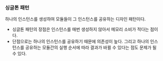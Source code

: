 ### 싱글톤 패턴 
하나의 인스턴스를 생성하여 모듈들이 그 인스턴스를 공유하는 디자인 패턴이다.<br>
- 싱글톤 패턴의 장점은 인스턴스를 매번 생성하지 않아서 메모리 소비가 적다는 점이다. 
- 단점으로는 하나의 인스턴스를 공유하기 때문에 의존성이 높다. 그리고 하나의 인스턴스를 공유하는 모듈간의 실행 순서에 따라 결과가 바뀔 수 있다는 점도 문제가 될 수 있다. 